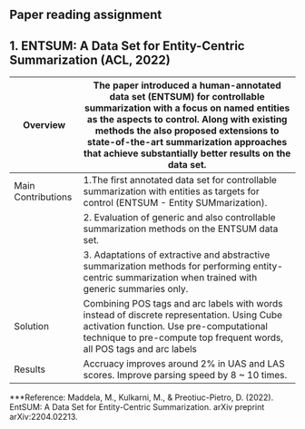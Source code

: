 ## Paper reading assignment
## 1. ENTSUM: A Data Set for Entity-Centric Summarization (ACL, 2022)

| Overview  | The paper introduced a human-annotated data set (ENTSUM) for controllable summarization with a focus on named entities as the aspects to control. Along      with existing methods the also proposed extensions to state-of-the-art summarization approaches that achieve substantially better results on the data set. |
| --- | --- |
| Main Contributions  | 1.The first annotated data set for controllable summarization with entities as targets for control (ENTSUM - Entity SUMmarization).|
|                     | 2. Evaluation of generic and also controllable summarization methods on the ENTSUM data set.|
|                     | 3. Adaptations of extractive and abstractive summarization methods for performing entity-centric summarization when trained with generic summaries only.|
| Solution  | Combining POS tags and arc labels with words instead of discrete representation. Using Cube activation function. Use pre-computational technique to pre-compute top frequent words, all POS tags and arc labels|
| Results  | Accruacy improves around 2% in UAS and LAS scores. Improve parsing speed by 8 ~ 10 times. |

***Reference: Maddela, M., Kulkarni, M., & Preotiuc-Pietro, D. (2022). EntSUM: A Data Set for Entity-Centric Summarization. arXiv preprint arXiv:2204.02213.

